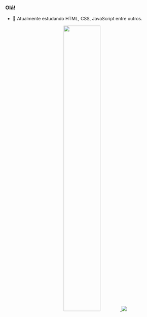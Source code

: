 ### Olá!

- 🌱 Atualmente estudando HTML, CSS, JavaScript entre outros.

<div align="center">
  <a href="https://github.com/michelly-alves">
  <img width="48%" src="https://github-readme-stats.vercel.app/api?username=michelly-alves&show_icons=true&theme=buefy&include_all_commits=true&count_private=true"/>
  <img widtht="48%" src="https://github-readme-stats.vercel.app/api/top-langs/?username=michellyalves&layout=compact&langs_count=7&theme=buefy"/>
</div>
  
  
